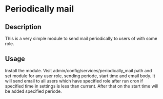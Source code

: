 Periodically mail
============

Description
-----------

This is a very simple module to send mail periodically to users of with
some role.

Usage
-----

Install the module. Visit admin/config/services/periodically_mail path and
set module for any user role, sending periode, start time and email body.
It will send email to all users which have specified role after run cron if
specified time in settings is less than current. After that on the start
time will be added specified periode.